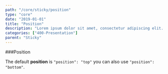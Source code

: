 ```yaml
---
path: "/core/sticky/position"
type: "core"
date: "2019-01-01"
title: "Position"
description: "Lorem ipsum dolor sit amet, consectetur adipiscing elit. Nunc tempus laoreet leo sit amet iaculis."
categories: ["400-Presentation"]
parent: "Sticky"
---
```


###Position

The default **position** is `"position": "top"` you can also use `"position": "bottom"`.

<demo>
  <div class="demo_item" data-iframe="iframe/demos/sticky/position">
</demo>
